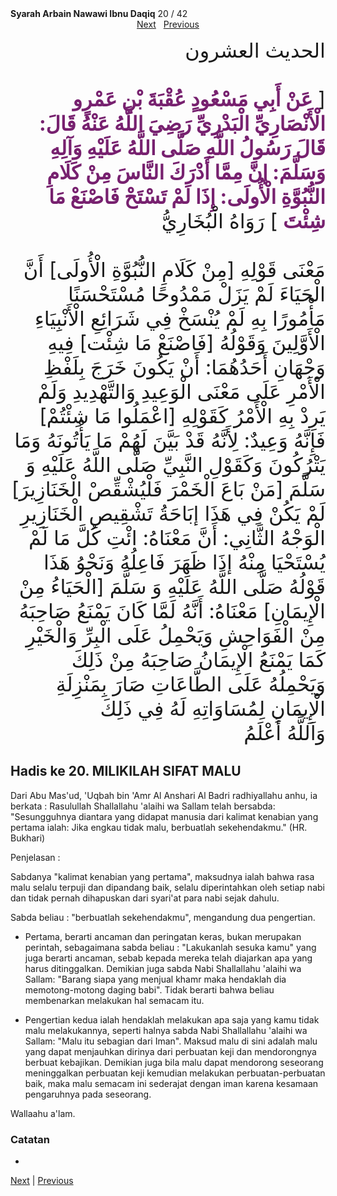 <tr><td align=center><b>Syarah Arbain Nawawi Ibnu Daqiq</b> 20 / 42<br></td></tr><tr><td valign=top><center><a href='21'>Next</a>&nbsp;&nbsp;&nbsp;<a href='19'>Previous</a></center><section class='nass'><p lang='ar' dir='rtl' align=right><font size=6> الحديث العشرون <br />
<br />
<!-- [ عن أبي مسعود عقبة بن عمرو الأنصاري البدري رضي الله عنه قال : قال رسول الله صلى الله عليه وآله وسلم : إن مما أدرك الناس من كلام النبوة الأولى : إذا لم تستح فاصنع ما شئت ] رواه البخاري <br /> -->
[ <font color="#77216F"><b>عَنْ أَبِي مَسْعُودٍ عُقْبَةَ بْنِ عَمْرٍو الْأَنْصَارِيِّ الْبَدْرِيِّ رَضِيَ اللَّهُ عَنْهُ قَالَ: قَالَ رَسُولُ اللَّهِ صَلَّى اللَّهُ عَلَيْهِ وَآلِهِ وَسَلَّمَ: إنَّ مِمَّا أَدْرَكَ النَّاسَ مِنْ كَلَامِ النُّبُوَّةِ الْأُولَى: إِذَا لَمْ تَسْتَحْ فَاصْنَعْ مَا شِئْتَ</b></font> ] رَوَاهُ الْبُخَارِيُّ
<br />
<br />
مَعْنَى قَوْلِهِ [مِنْ كَلَامِ النُّبُوَّةِ الْأُولَى] أَنَّ الْحَيَاءَ لَمْ يَزَلْ مَمْدُوحًا مُسْتَحْسَنًا مَأْمُورًا بِهِ لَمْ يُنْسَخْ فِي شَرَائِعِ الْأَنْبِيَاءِ الْأَوَّلِينَ وَقَوْلُهُ [فَاصْنَعْ مَا شِئْت] فِيهِ وَجْهَانِ أَحَدُهُمَا: أَنْ يَكُونَ خَرَجَ بِلَفْظِ الْأَمْرِ عَلَى مَعْنَى الْوَعِيدِ وَالتَّهْدِيدِ وَلَمْ يَرِدْ بِهِ الْأَمْرُ كَقَوْلِهِ [اعْمَلُوا مَا شِئْتُمْ] فَإِنَّهُ وَعِيدٌ: لِأَنَّهُ قَدْ بَيَّنَ لَهُمْ مَا يَأْتُونَهُ وَمَا يَتْرُكُونَ وَكَقَوْلِ النَّبِيِّ صَلَّى اللَّهُ عَلَيْهِ وَ سَلَّمَ [مَنْ بَاعَ الْخَمْرَ فَلْيُشْقِّصْ الْخَنَازِيرَ] لَمْ يَكُنْ فِي هَذَا إبَاحَةُ تَشْقِيصِ الْخَنَازِيرِ الْوَجْهُ الثَّانِي: أَنَّ مَعْنَاهُ: ائْتِ كُلَّ مَا لَمْ يُسْتَحْيَا مِنْهُ إذَا ظَهَرَ فَاعِلُهُ وَنَحْوُ هَذَا قَوْلُهُ صَلَّى اللَّهُ عَلَيْهِ وَ سَلَّمَ [الْحَيَاءُ مِنْ الْإِيمَانِ] مَعْنَاهُ: أَنَّهُ لَمَّا كَانَ يَمْنَعُ صَاحِبَهُ مِنْ الْفَوَاحِشِ وَيَحْمِلُ عَلَى الْبِرِّ وَالْخَيْرِ كَمَا يَمْنَعُ الْإِيمَانُ صَاحِبَهُ مِنْ ذَلِكَ وَيَحْمِلُهُ عَلَى الطَّاعَاتِ صَارَ بِمَنْزِلَةِ الْإِيمَانِ لِمُسَاوَاتِهِ لَهُ فِي ذَلِكَ
<br />
 وَاَللَّهُ أَعْلَمُ
<br />
</font></p></section>

<div markdown="1">

## Hadis ke 20. MILIKILAH SIFAT MALU

Dari Abu Mas'ud, 'Uqbah bin 'Amr Al Anshari Al Badri radhiyallahu anhu, ia berkata : Rasulullah Shallallahu 'alaihi wa Sallam telah bersabda: "Sesungguhnya diantara yang didapat manusia dari kalimat kenabian yang pertama ialah: Jika engkau tidak malu, berbuatlah sekehendakmu." (HR. Bukhari)

Penjelasan :

Sabdanya  "kalimat  kenabian  yang  pertama",  maksudnya  ialah  bahwa  rasa  malu selalu terpuji dan  dipandang baik, selalu diperintahkan oleh setiap nabi dan tidak pernah dihapuskan dari syari'at para nabi sejak dahulu.



Sabda beliau : "berbuatlah sekehendakmu", mengandung dua pengertian. 

- Pertama, berarti ancaman dan peringatan keras, bukan merupakan perintah, sebagaimana sabda beliau : "Lakukanlah sesuka kamu" yang juga berarti ancaman, sebab kepada mereka telah diajarkan  apa  yang  harus ditinggalkan. Demikian juga sabda Nabi Shallallahu 'alaihi wa Sallam: "Barang siapa yang menjual khamr maka hendaklah dia memotong-motong daging babi". Tidak berarti bahwa beliau membenarkan melakukan hal semacam itu.

- Pengertian kedua ialah hendaklah melakukan apa saja yang kamu tidak malu melakukannya, seperti halnya sabda Nabi Shallallahu 'alaihi wa Sallam: "Malu itu sebagian dari Iman". Maksud malu di sini adalah malu yang dapat menjauhkan dirinya dari perbuatan keji dan mendorongnya berbuat kebajikan. Demikian juga bila malu dapat mendorong seseorang  meninggalkan  perbuatan  keji  kemudian  melakukan  perbuatan-perbuatan baik, maka malu semacam ini sederajat dengan iman karena kesamaan pengaruhnya pada seseorang. 

Wallaahu a'lam.

### Catatan  
- 

[Next](21) | [Previous](19)
</div>